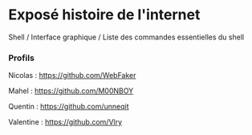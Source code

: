 # Exposé histoire de l'internet
Shell / Interface graphique / Liste des commandes essentielles du shell

### Profils

Nicolas : https://github.com/WebFaker

Mahel : https://github.com/M00NBOY

Quentin : https://github.com/unneqit

Valentine : https://github.com/Vlry
